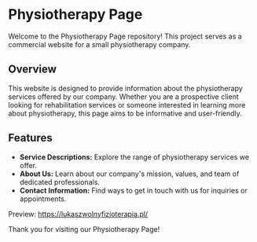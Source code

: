 # Physiotherapy Page

Welcome to the Physiotherapy Page repository! This project serves as a commercial website for a small physiotherapy company.

## Overview

This website is designed to provide information about the physiotherapy services offered by our company. Whether you are a prospective client looking for rehabilitation services or someone interested in learning more about physiotherapy, this page aims to be informative and user-friendly.

## Features

- **Service Descriptions:** Explore the range of physiotherapy services we offer.
- **About Us:** Learn about our company's mission, values, and team of dedicated professionals.
- **Contact Information:** Find ways to get in touch with us for inquiries or appointments.

Preview: https://lukaszwolnyfizjoterapia.pl/

Thank you for visiting our Physiotherapy Page!
